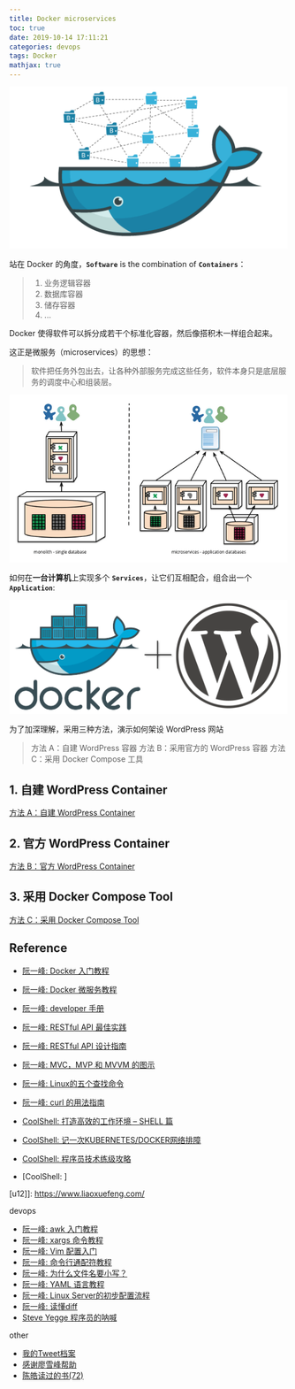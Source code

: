 ```yaml
---
title: Docker microservices
toc: true
date: 2019-10-14 17:11:21
categories: devops
tags: Docker   
mathjax: true
---
```


<img src="/images/devops/docker2-1.png" width="550" alt="Docker Microservices" />

<!-- more -->

站在 Docker 的角度，**`Software`** is the combination of **`Containers`**：

> 1. 业务逻辑容器
> 2. 数据库容器
> 3. 储存容器
> 4. ...

Docker 使得软件可以拆分成若干个标准化容器，然后像搭积木一样组合起来。

这正是微服务（microservices）的思想：

> 软件把任务外包出去，让各种外部服务完成这些任务，软件本身只是底层服务的调度中心和组装层。

<img src="/images/devops/docker2-3.png" width="550" alt="Docker Microservices" />

如何在**一台计算机**上实现多个 **`Services`**，让它们互相配合，组合出一个 **`Application`**:

<img src="/images/devops/docker2-4.png" width="550" alt="Docker Microservices" />

为了加深理解，采用三种方法，演示如何架设 WordPress 网站

> 方法 A：自建 WordPress 容器
> 方法 B：采用官方的 WordPress 容器
> 方法 C：采用 Docker Compose 工具

## 1. 自建 WordPress Container

[方法 A：自建 WordPress Container][u2]

## 2. 官方 WordPress Container

[方法 B：官方 WordPress Container][u2]

## 3. 采用 Docker Compose Tool

[方法 C：采用 Docker Compose Tool][u2]

## Reference

- [阮一峰: Docker 入门教程][u1]
- [阮一峰: Docker 微服务教程][u2]
- [阮一峰: developer 手册][u3]
- [阮一峰: RESTful API 最佳实践][u4]
- [阮一峰: RESTful API 设计指南][u6]
- [阮一峰: MVC，MVP 和 MVVM 的图示][u5]
- [阮一峰: Linux的五个查找命令][u7]
- [阮一峰: curl 的用法指南][u8]

- [CoolShell: 打造高效的工作环境 – SHELL 篇][u9]
- [CoolShell: 记一次KUBERNETES/DOCKER网络排障][u10]
- [CoolShell: 程序员技术练级攻略][u11]
- [CoolShell: ]

[u12]]: https://www.liaoxuefeng.com/

[u1]: http://www.ruanyifeng.com/blog/2018/02/docker-tutorial.html
[u2]: http://www.ruanyifeng.com/blog/2018/02/docker-wordpress-tutorial.html
[u3]: http://www.ruanyifeng.com/blog/developer/
[u4]: http://www.ruanyifeng.com/blog/2018/10/restful-api-best-practices.html

[u5]: http://www.ruanyifeng.com/blog/2015/02/mvcmvp_mvvm.html
[u6]: http://www.ruanyifeng.com/blog/2014/05/restful_api.html

[u7]: http://www.ruanyifeng.com/blog/2009/10/5_ways_to_search_for_files_using_the_terminal.html
[u8]: http://www.ruanyifeng.com/blog/2019/09/curl-reference.html

[u9]: https://coolshell.cn/articles/19219.html
[u10]: https://coolshell.cn/articles/18654.html
[u11]: https://coolshell.cn/articles/4990.html

devops

- [阮一峰: awk 入门教程][d1]
- [阮一峰: xargs 命令教程][d2]
- [阮一峰: Vim 配置入门][d3]
- [阮一峰: 命令行通配符教程][d4]
- [阮一峰: 为什么文件名要小写？][d5]
- [阮一峰: YAML 语言教程][d6]
- [阮一峰: Linux Server的初步配置流程][d8]
- [阮一峰: 读懂diff][d9]
- [Steve Yegge 程序员的呐喊][d7]

[d1]: http://www.ruanyifeng.com/blog/2018/11/awk.html
[d2]: http://www.ruanyifeng.com/blog/2019/08/xargs-tutorial.html
[d3]: http://www.ruanyifeng.com/blog/2018/09/vimrc.html
[d4]: http://www.ruanyifeng.com/blog/2018/09/bash-wildcards.html
[d5]: http://www.ruanyifeng.com/blog/2017/02/filename-should-be-lowercase.html
[d6]: http://www.ruanyifeng.com/blog/2016/07/yaml.html
[d7]: https://www.epubit.com/bookDetails?id=N847
[d8]: http://www.ruanyifeng.com/blog/2014/03/server_setup.html
[d9]: http://www.ruanyifeng.com/blog/2012/08/how_to_read_diff.html'

other

- [我的Tweet档案][o1]
- [感谢廖雪峰帮助][o3]
- [陈皓读过的书(72)][o2]

[o1]: http://www.ruanyifeng.com/blog/2010/05/my_wp_tweet_archive.html
[o2]: https://book.douban.com/people/haoel/collect?start=0&sort=time&rating=all&filter=all&mode=grid
[o3]: https://www.liaoxuefeng.com/
